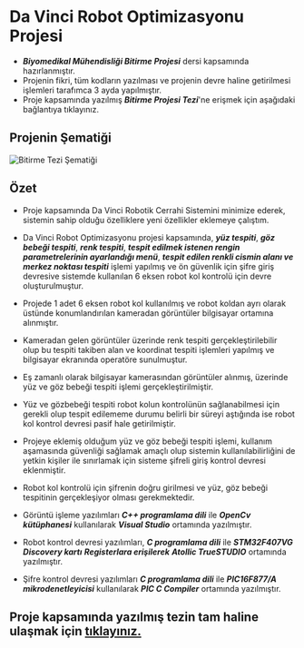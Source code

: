 # Da Vinci Robot Optimizasyonu Projesi


- ***Biyomedikal Mühendisliği Bitirme Projesi*** dersi kapsamında hazırlanmıştır.
- Projenin fikri, tüm kodların yazılması ve projenin devre haline getirilmesi işlemleri tarafımca 3 ayda yapılmıştır.
- Proje kapsamında yazılmış  ***Bitirme Projesi Tezi***'ne erişmek için aşağıdaki bağlantıya tıklayınız.

## Projenin Şematiği
![Bitirme Tezi Şematiği](https://github.com/emremaltas/BitirmeProjem/blob/master/tez%20şema.png)

## Özet

- Proje kapsamında Da Vinci Robotik Cerrahi Sistemini minimize ederek, sistemin sahip olduğu özelliklere yeni özellikler eklemeye çalıştım.
- Da Vinci Robot Optimizasyonu projesi kapsamında, ***yüz tespiti***, ***göz bebeği tespiti***, ***renk tespiti***, ***tespit edilmek istenen rengin parametrelerinin ayarlandığı menü***, ***tespit edilen renkli cismin alanı ve merkez noktası tespiti*** işlemi yapılmış ve ön güvenlik için şifre giriş devresive sistemde kullanılan 6 eksen robot kol kontrolü için devre oluşturulmuştur.  
- Projede 1 adet 6 eksen robot kol kullanılmış ve robot koldan ayrı olarak üstünde konumlandırılan kameradan görüntüler bilgisayar ortamına alınmıştır.
- Kameradan gelen görüntüler üzerinde renk tespiti gerçekleştirilebilir olup bu tespiti takiben alan ve koordinat tespiti işlemleri yapılmış ve bilgisayar ekranında operatöre sunulmuştur. 
- Eş zamanlı olarak bilgisayar kamerasından görüntüler alınmış, üzerinde yüz ve göz bebeği tespiti işlemi gerçekleştirilmiştir.
- Yüz ve gözbebeği tespiti robot kolun kontrolünün sağlanabilmesi için gerekli olup tespit edilememe durumu belirli bir süreyi aştığında ise robot kol kontrol devresi pasif hale getirilmiştir. 
- Projeye eklemiş olduğum yüz ve göz bebeği tespiti işlemi, kullanım aşamasında güvenliği sağlamak amaçlı olup sistemin kullanılabilirliğini de yetkin kişiler ile sınırlamak için sisteme şifreli giriş kontrol devresi eklenmiştir.
- Robot kol kontrolü için şifrenin doğru girilmesi ve yüz, göz bebeği tespitinin gerçekleşiyor olması gerekmektedir. 

- Görüntü işleme yazılımları ***C++ programlama dili*** ile ***OpenCv kütüphanesi*** kullanılarak ***Visual Studio*** ortamında yazılmıştır.

- Robot kontrol devresi yazılımları, ***C programlama dili*** ile ***STM32F407VG Discovery kartı***  ***Registerlara erişilerek***  ***Atollic TrueSTUDIO*** ortamında yazılmıştır. 

- Şifre kontrol devresi yazılımları ***C programlama dili*** ile ***PIC16F877/A mikrodenetleyicisi*** kullanılarak  ***PIC C Compiler*** ortamında yazılmıştır. 


## Proje kapsamında yazılmış tezin tam  haline ulaşmak için [tıklayınız.](https://github.com/emremaltas/BitirmeProjem/blob/master/Emre_MALTAŞ_181020037%20.pdf)
